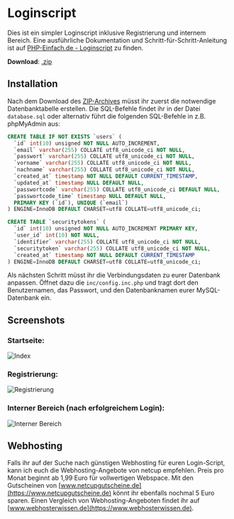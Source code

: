 # Loginscript 
Dies ist ein simpler Loginscript inklusive Registrierung und internem Bereich. Eine ausführliche Dokumentation und Schritt-für-Schritt-Anleitung ist auf [PHP-Einfach.de - Loginscript](http://www.php-einfach.de/experte/php-codebeispiele/loginscript/) zu finden. 

**Download**: [.zip](https://github.com/PHP-Einfach/loginscript/archive/master.zip) 

## Installation
Nach dem Download des [ZIP-Archives](https://github.com/PHP-Einfach/loginscript/archive/master.zip) müsst ihr zuerst die notwendige Datenbanktabelle erstellen. Die SQL-Befehle findet ihr in der Datei `database.sql` oder alternativ führt die folgenden SQL-Befehle in z.B. phpMyAdmin aus:

```sql
CREATE TABLE IF NOT EXISTS `users` (
  `id` int(10) unsigned NOT NULL AUTO_INCREMENT,
  `email` varchar(255) COLLATE utf8_unicode_ci NOT NULL,
  `passwort` varchar(255) COLLATE utf8_unicode_ci NOT NULL,
  `vorname` varchar(255) COLLATE utf8_unicode_ci NOT NULL,
  `nachname` varchar(255) COLLATE utf8_unicode_ci NOT NULL,
  `created_at` timestamp NOT NULL DEFAULT CURRENT_TIMESTAMP,
  `updated_at` timestamp NULL DEFAULT NULL,
  `passwortcode` varchar(255) COLLATE utf8_unicode_ci DEFAULT NULL,
  `passwortcode_time` timestamp NULL DEFAULT NULL,
  PRIMARY KEY (`id`), UNIQUE (`email`)
) ENGINE=InnoDB DEFAULT CHARSET=utf8 COLLATE=utf8_unicode_ci;

CREATE TABLE `securitytokens` (
  `id` int(10) unsigned NOT NULL AUTO_INCREMENT PRIMARY KEY,
  `user_id` int(10) NOT NULL,
  `identifier` varchar(255) COLLATE utf8_unicode_ci NOT NULL,
  `securitytoken` varchar(255) COLLATE utf8_unicode_ci NOT NULL,
  `created_at` timestamp NOT NULL DEFAULT CURRENT_TIMESTAMP
) ENGINE=InnoDB DEFAULT CHARSET=utf8 COLLATE=utf8_unicode_ci;
```


Als nächsten Schritt müsst ihr die Verbindungsdaten zu eurer Datenbank anpassen. Öffnet dazu die `inc/config.inc.php` und tragt dort den Benutzernamen, das Passwort, und den Datenbanknamen eurer MySQL-Datenbank ein.

## Screenshots
### Startseite:
![Index](/screenshots/index.png)

### Registrierung:
![Registrierung](/screenshots/registrierung.png)

### Interner Bereich (nach erfolgreichem Login):
![Interner Bereich](/screenshots/interner_bereich.png)


## Webhosting
Falls ihr auf der Suche nach günstigen Webhosting für euren Login-Script, kann ich euch die Webhosting-Angebote von netcup empfehlen. Preis pro Monat beginnt ab 1,99 Euro für vollwertigen Webspace. Mit den Gutscheinen von [www.netcupgutscheine.de](https://www.netcupgutscheine.de) könnt ihr ebenfalls nochmal 5 Euro sparen. Einen Vergleich von Webhosting-Angeboten findet ihr auf [www.webhosterwissen.de](https://www.webhosterwissen.de).

